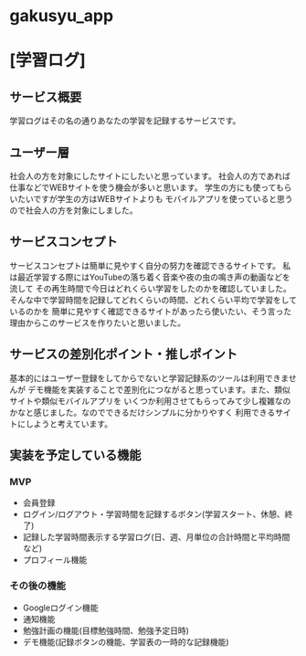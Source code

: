# gakusyu_app

# [学習ログ]

## サービス概要
学習ログはその名の通りあなたの学習を記録するサービスです。

## ユーザー層
社会人の方を対象にしたサイトにしたいと思っています。
社会人の方であれば仕事などでWEBサイトを使う機会が多いと思います。
学生の方にも使ってもらいたいですが学生の方はWEBサイトよりも
モバイルアプリを使っていると思うので社会人の方を対象にしました。

## サービスコンセプト
サービスコンセプトは簡単に見やすく自分の努力を確認できるサイトです。
私は最近学習する際にはYouTubeの落ち着く音楽や夜の虫の鳴き声の動画などを流して
その再生時間で今日はどれくらい学習をしたのかを確認していました。
そんな中で学習時間を記録してどれくらいの時間、どれくらい平均で学習をしているのかを
簡単に見やすく確認できるサイトがあったら使いたい、そう言った理由からこのサービスを作りたいと思いました。

## サービスの差別化ポイント・推しポイント
基本的にはユーザー登録をしてからでないと学習記録系のツールは利用できませんが
デモ機能を実装することで差別化につながると思っています。また、類似サイトや類似モバイルアプリを
いくつか利用させてもらってみて少し複雑なのかなと感じました。なのでできるだけシンプルに分かりやすく
利用できるサイトにしようと考えています。

## 実装を予定している機能

### MVP
- 会員登録
- ログイン/ログアウト・学習時間を記録するボタン(学習スタート、休憩、終了)
- 記録した学習時間表示する学習ログ(日、週、月単位の合計時間と平均時間など)
- プロフィール機能

### その後の機能
- Googleログイン機能
- 通知機能
- 勉強計画の機能(目標勉強時間、勉強予定日時)
- デモ機能(記録ボタンの機能、学習表の一時的な記録機能)
